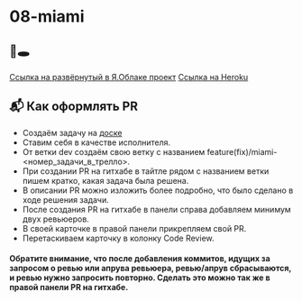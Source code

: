 # 08-miami

## 🔴🕳
[Ссылка на развёрнутый в Я.Облаке проект](https://miami-bounce-08.ya-praktikum.tech)
[Ссылка на Heroku](https://miami-08.herokuapp.com)

## 📬 Как оформлять PR

-   Создаём задачу на [доске](https://trello.com/b/IoOcRh3d/08-майами)
-   Ставим себя в качестве исполнителя.
-   От ветки dev создаём свою ветку с названием feature(fix)/miami-<номер_задачи_в_трелло>.
-   При создании PR на гитхабе в тайтле рядом с названием ветки пишем кратко, какая задача была решена.
-   В описании PR можно изложить более подробно, что было сделано в ходе решения задачи.
-   После создания PR на гитхабе в панели справа добавляем минимум двух ревьюеров.
-   В своей карточке в правой панели прикрепляем свой PR.
-   Перетаскиваем карточку в колонку Code Review.

#### Обратите внимание, что после добавления коммитов, идущих за запросом о ревью или апрува ревьюера, ревью/апрув сбрасываются, и ревью нужно запросить повторно. Сделать это можно так же в правой панели PR на гитхабе.
